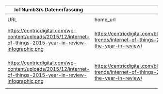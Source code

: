 |IoTNumb3rs Datenerfassung|||||||||||
| ---- | ---- | ---- | ---- | ---- | ---- | ---- | ---- | ---- | ---- | ---- |
||||||||||||
|URL|home_url|filename|device_class|device_count|market_class|market_volume|prognosis_year|publication_year|authorship_class|Dropbox folder|
|https://centricdigital.com/wp-content/uploads/2015/12/internet-of-things-2015-year-in-review-infographic.png|https://centricdigital.com/blog/digital-trends/internet-of-things-2015-the-year-in-review/|file7_internet-of-things-2015-year-in-review-infographic.png|B2B IoT|4400000000|||2019|2015|blogger|JinlinHolic/20181212-1800|
|https://centricdigital.com/wp-content/uploads/2015/12/internet-of-things-2015-year-in-review-infographic.png|https://centricdigital.com/blog/digital-trends/internet-of-things-2015-the-year-in-review/|file7_internet-of-things-2015-year-in-review-infographic.png|B2B IoT|5400000000|||2020|2015|blogger|JinlinHolic/20181212-1800|
